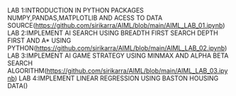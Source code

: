 LAB 1:INTRODUCTION IN PYTHON PACKAGES NUMPY,PANDAS,MATPLOTLIB AND ACESS TO DATA SOURCE(https://github.com/sirikarra/AIML/blob/main/AIML_LAB_01.ipynb)
LAB 2:IMPLEMENT AI SEARCH USING BREADTH FIRST SEARCH DEPTH FIRST AND A* USING PYTHON(https://github.com/sirikarra/AIML/blob/main/AIML_LAB_02.ipynb)
LAB 3:IMPLEMENT AI GAME STRATEGY USING MINMAX AND ALPHA BETA SEARCH ALGORITHM(https://github.com/sirikarra/AIML/blob/main/AIML_LAB_03.ipynb)
LAB 4:IMPLEMENT LINEAR REGRESSION USING BASTON HOUSING DATA()
